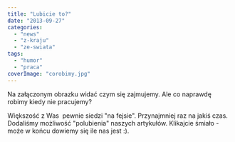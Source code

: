 ```yaml
---
title: "Lubicie to?"
date: "2013-09-27"
categories: 
  - "news"
  - "z-kraju"
  - "ze-swiata"
tags: 
  - "humor"
  - "praca"
coverImage: "corobimy.jpg"
---
```


Na załączonym obrazku widać czym się zajmujemy. Ale co naprawdę robimy kiedy nie pracujemy?

Większość z Was  pewnie siedzi "na fejsie". Przynajmniej raz na jakiś czas. Dodaliśmy możliwość "polubienia" naszych artykułów. Klikajcie śmiało - może w końcu dowiemy się ile nas jest :).
